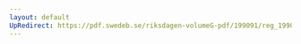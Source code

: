 ```yaml
---
layout: default
UpRedirect: https://pdf.swedeb.se/riksdagen-volumeG-pdf/199091/reg_199091/reg_199091_0143.pdf
---
```

